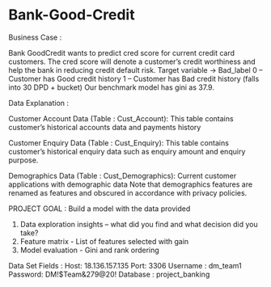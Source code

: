 # Bank-Good-Credit

Business Case :

Bank GoodCredit wants to predict cred score for current credit card
customers. The cred score will denote a customer’s credit worthiness
and help the bank in reducing credit default risk.
Target variable → Bad_label
0 – Customer has Good credit history
1 – Customer has Bad credit history (falls into 30 DPD + bucket)
Our benchmark model has gini as 37.9.

Data Explanation :

Customer Account Data (Table : Cust_Account):
This table contains customer’s historical accounts data and payments
history

Customer Enquiry Data (Table : Cust_Enquiry):
This table contains customer’s historical enquiry data such as enquiry
amount and enquiry purpose.

Demographics Data (Table : Cust_Demographics):
Current customer applications with demographic data
Note that demographics features are renamed as features and
obscured in accordance with privacy policies.

PROJECT GOAL :
Build a model with the data provided
1. Data exploration insights – what did you find and what decision
did you take?
2. Feature matrix - List of features selected with gain
3. Model evaluation - Gini and rank ordering

Data Set Fields :
Host: 18.136.157.135
Port: 3306
Username : dm_team1
Password: DM!$Team&279@20!
Database : project_banking
